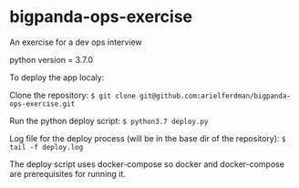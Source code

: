 # bigpanda-ops-exercise
An exercise for a dev ops interview

python version = 3.7.0

To deploy the app localy:

Clone the repository:
`$ git clone git@github.com:arielferdman/bigpanda-ops-exercise.git`

Run the python deploy script:
`$ python3.7 deploy.py`

Log file for the deploy process (will be in the base dir of the repository):
`$ tail -f deploy.log`

The deploy script uses docker-compose so docker and docker-compose are prerequisites for running it.
